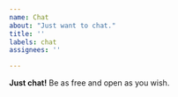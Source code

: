 ```yaml
---
name: Chat
about: "Just want to chat."
title: ''
labels: chat
assignees: ''

---
```


**Just chat!**
Be as free and open as you wish.